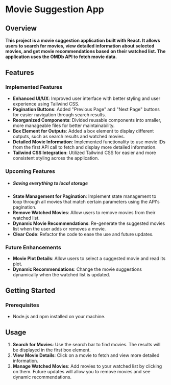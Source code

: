 # Movie Suggestion App

## Overview

**This project is a movie suggestion application built with React. It allows users to search for movies, view detailed information about selected movies, and get movie recommendations based on their watched list. The application uses the OMDb API to fetch movie data.**

## Features
### Implemented Features
- **Enhanced UI/UX**: Improved user interface with better styling and user experience using Tailwind CSS.
- **Pagination Buttons**: Added "Previous Page" and "Next Page" buttons for easier navigation through search results.
- **Reorganized Components**: Divided reusable components into smaller, more manageable files for better maintainability.
- **Box Element for Outputs**: Added a box element to display different outputs, such as search results and watched movies.
- **Detailed Movie Information**: Implemented functionality to use movie IDs from the first API call to fetch and display more detailed information.
- **Tailwind CSS Integration**: Utilized Tailwind CSS for easier and more consistent styling across the application.

### Upcoming Features
- ##### Saving everything to local storage
- **State Management for Pagination**: Implement state management to loop through all movies that match certain parameters using the API's pagination.
- **Remove Watched Movies**: Allow users to remove movies from their watched list.
- **Dynamic Movie Recommendations**: Re-generate the suggested movies list when the user adds or removes a movie.
- **Clear Code**: Refactor the code to ease the use and future updates.

### Future Enhancements
- **Movie Plot Details**: Allow users to select a suggested movie and read its plot.
- **Dynamic Recommendations**: Change the movie suggestions dynamically when the watched list is updated.

## Getting Started

### Prerequisites
- Node.js and npm installed on your machine.

## Usage

1. **Search for Movies**: Use the search bar to find movies. The results will be displayed in the first box element.
2. **View Movie Details**: Click on a movie to fetch and view more detailed information.
3. **Manage Watched Movies**: Add movies to your watched list by clicking on them. Future updates will allow you to remove movies and see dynamic recommendations.
